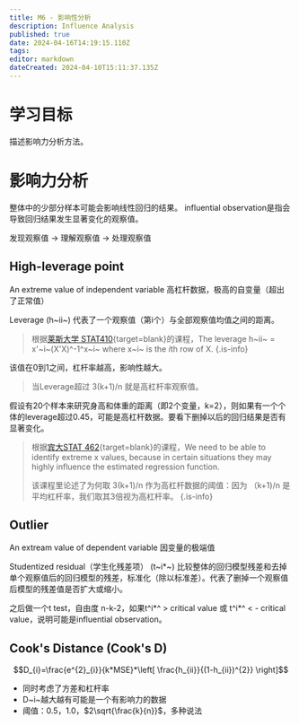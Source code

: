 ```yaml
---
title: M6 - 影响性分析
description: Influence Analysis
published: true
date: 2024-04-16T14:19:15.110Z
tags: 
editor: markdown
dateCreated: 2024-04-10T15:11:37.135Z
---
```


# 学习目标
描述影响力分析方法。

# 影响力分析
整体中的少部分样本可能会影响线性回归的结果。
influential observation是指会导致回归结果发生显著变化的观察值。

发现观察值 -> 理解观察值 -> 处理观察值

## High-leverage point
An extreme value of independent variable
高杠杆数据，极高的自变量（超出了正常值）

Leverage (h~ii~) 代表了一个观察值（第i个）与全部观察值均值之间的距离。

> 根据[莱斯大学 STAT410](https://bpb-us-e1.wpmucdn.com/blogs.rice.edu/dist/e/8375/files/2017/08/Lecture10-2n22q1q.pdf){target=blank}的课程，The leverage h~ii~ = x'~i~(X'X)^-1^x~i~ where x~i~ is the *i*th row of X.
{.is-info}

该值在0到1之间，杠杆率越高，影响性越大。

> 当Leverage超过 3(k+1)/n 就是高杠杆率观察值。

假设有20个样本来研究身高和体重的距离（即2个变量，k=2），则如果有一个个体的leverage超过0.45，可能是高杠杆数据。要看下删掉以后的回归结果是否有显著变化。

> 根据[宾大STAT 462](https://online.stat.psu.edu/stat462/node/171/){target=blank}的课程，We need to be able to identify extreme x values, because in certain situations they may highly influence the estimated regression function.
> 
> 该课程里论述了为何取 3(k+1)/n 作为高杠杆数据的阈值：因为 （k+1)/n 是平均杠杆率，我们取其3倍视为高杠杆率。
{.is-info}


## Outlier
An extream value of dependent variable
因变量的极端值

Studentized residual（学生化残差项） (t~i*~) 比较整体的回归模型残差和去掉单个观察值后的回归模型的残差，标准化（除以标准差）。代表了删掉一个观察值后模型的残差值是否扩大或缩小。

之后做一个t test，自由度 n-k-2，如果t^i*^ > critical value 或 t^i*^ < - critical value，说明可能是influential observation。

## Cook's Distance (Cook's D)

$$D_{i}=\frac{e^{2}_{i}}{k*MSE}*\left[ \frac{h_{ii}}{(1-h_{ii})^{2}} \right]$$

- 同时考虑了方差和杠杆率
- D~i~越大越有可能是一个有影响力的数据
- 阈值：0.5，1.0，$2\sqrt{\frac{k}{n}}$，多种说法